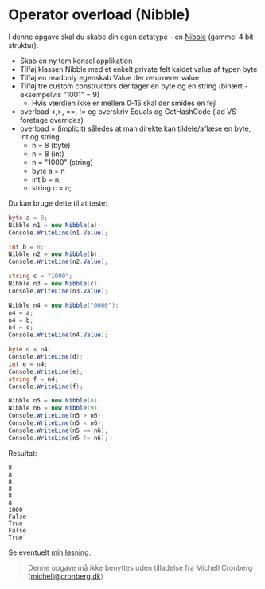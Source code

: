 ﻿# Operator overload (Nibble)

I denne opgave skal du skabe din egen datatype - en [Nibble](https://da.wikipedia.org/wiki/Nibble) (gammel 4 bit struktur).

- Skab en ny tom konsol applikation
- Tilføj klassen Nibble med et enkelt private felt kaldet value af typen byte 
- Tilføj en readonly egenskab Value der returnerer value
- Tilføj tre custom constructors der tager en byte og en string (binært - eksempelvis "1001" = 9)
	- Hvis værdien ikke er mellem 0-15 skal der smides en fejl
- overload <,>, ==, != og overskriv Equals og GetHashCode (lad VS foretage overrides)
- overload = (implicit) således at man direkte kan tildele/aflæse en byte, int og string
	- n = 8 (byte)
	- n = 8 (int)
	- n = "1000" (string)
	- byte a = n
	- int b = n;
	- string c = n;
	
Du kan bruge dette til at teste:

```csharp
byte a = 8;
Nibble n1 = new Nibble(a);
Console.WriteLine(n1.Value);

int b = 8;
Nibble n2 = new Nibble(b);
Console.WriteLine(n2.Value);

string c = "1000";
Nibble n3 = new Nibble(c);
Console.WriteLine(n3.Value);

Nibble n4 = new Nibble("0000");
n4 = a;
n4 = b;
n4 = c;
Console.WriteLine(n4.Value);

byte d = n4;
Console.WriteLine(d);
int e = n4;
Console.WriteLine(e);
string f = n4;
Console.WriteLine(f);

Nibble n5 = new Nibble(8);
Nibble n6 = new Nibble(9);
Console.WriteLine(n5 > n6);
Console.WriteLine(n5 < n6);
Console.WriteLine(n5 == n6);
Console.WriteLine(n5 != n6);
```
Resultat:
```
8
8
8
8
8
8
1000
False
True
False
True
```


Se eventuelt [min løsning](https://github.com/devcronberg/undervisning-cs-opgaver/blob/master/avanceredemetoder-overload/Program.cs).


<!-- footerstart -->
> Denne opgave må ikke benyttes uden tilladelse fra Michell Cronberg (michell@cronberg.dk)
<!-- footerslut -->
